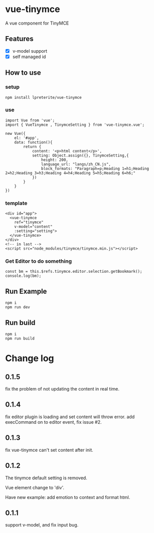 # vue-tinymce
A vue component for TinyMCE

## Features
- [x] v-model support
- [x] self managed id

## How to use
### setup
```
npm install lpreterite/vue-tinymce
```

### use
```
import Vue from 'vue';
import { VueTinymce , TinymceSetting } from 'vue-tinymce.vue';

new Vue({
    el: '#app',
    data: function(){
        return {
            content: '<p>html content</p>',
            setting: Object.assign({}, TinymceSetting,{
                height: 200,
                language_url: "langs/zh_CN.js",
                block_formats: "Paragraph=p;Heading 1=h1;Heading 2=h2;Heading 3=h3;Heading 4=h4;Heading 5=h5;Heading 6=h6;"
            })
        }
    }
})

```

### template 
```
<div id="app">
  <vue-tinymce
    ref="tinymce"
    v-model="content"
    :setting="setting">
  </vue-tinymce>
</div>
<!-- in last -->
<script src="node_modules/tinymce/tinymce.min.js"></script>
```

### Get Editor to do something
```
const bm = this.$refs.tinymce.editor.selection.getBookmark();
console.log(bm);
```

## Run Example

```
npm i
npm run dev
```

## Run build
```
npm i
npm run build
```


# Change log

## 0.1.5
fix the problem of not updating the content in real time.

## 0.1.4
fix editor plugin is loading and set content will throw error.
add execCommand on to editor event, fix issue #2.

## 0.1.3
fix vue-tinymce can't set content after init.

## 0.1.2

The tinymce default setting is removed.

Vue element change to 'div'.

Have new example: add emotion to context and format html.

## 0.1.1

support v-model, and fix input bug.